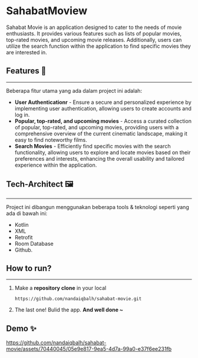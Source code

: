 # SahabatMoview
Sahabat Movie is an application designed to cater to the needs of movie enthusiasts. It provides various features such as lists of popular movies, top-rated movies, and upcoming movie releases. Additionally, users can utilize the search function within the application to find specific movies they are interested in.

## Features 🚀
---------
Beberapa fitur utama yang ada dalam project ini adalah:
- **User Authenticationr** - Ensure a secure and personalized experience by implementing user authentication, allowing users to create accounts and log in.
- **Popular, top-rated, and upcoming movies** - Access a curated collection of popular, top-rated, and upcoming movies, providing users with a comprehensive overview of the current cinematic landscape, making it easy to find noteworthy films.
- **Search Movies** - Efficiently find specific movies with the search functionality, allowing users to explore and locate movies based on their preferences and interests, enhancing the overall usability and tailored experience within the application.

## Tech-Architect 🖼
-----
Project ini dibangun menggunakan beberapa tools & teknologi seperti yang ada di bawah ini:
- Kotlin
- XML
- Retrofit
- Room Database
- Github.

## How to run?
-----
1. Make a **repository clone** in your local
    ```
    https://github.com/nandaiqbalh/sahabat-movie.git
    ```
2. The last one! Bulid the app. **And well done ~**

## Demo ✨
https://github.com/nandaiqbalh/sahabat-movie/assets/70440045/05e9e817-9ea5-4d7a-99a0-e37f6ee231fb

